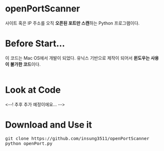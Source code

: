 # openPortScanner
사이트 혹은 IP 주소를 오직 <strong>오픈된 포트만 스캔</strong>하는 Python 프로그램이다.

# Before Start...
이 코드는 Mac OS에서 개발이 되었다. 유닉스 기반으로 제작이 되어서 <strong>윈도우는 사용이 불가한 코드</strong>이다. 
</br> 
</br>

# Look at Code
<--! 추후 추가 예정이에요... -->

# Download and Use it
<pre>
git clone https://github.com/insung3511/openPortScanner
python openPort.py
</pre>

